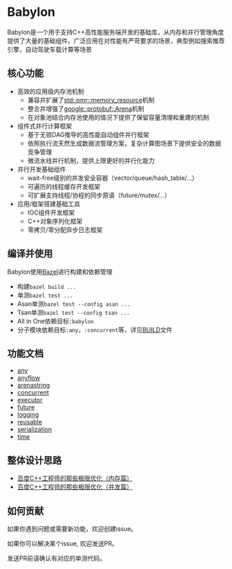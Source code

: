 # Babylon

Babylon是一个用于支持C++高性能服务端开发的基础库，从内存和并行管理角度提供了大量的基础组件。广泛应用在对性能有严苛要求的场景，典型例如搜索推荐引擎，自动驾驶车载计算等场景

## 核心功能

- 高效的应用级内存池机制
  - 兼容并扩展了[std::pmr::memory_resource](https://en.cppreference.com/w/cpp/memory/memory_resource)机制
  - 整合并增强了[google::protobuf::Arena](https://protobuf.dev/reference/cpp/arenas)机制
  - 在对象池结合内存池使用的情况下提供了保留容量清理和重建的机制
- 组件式并行计算框架
  - 基于无锁DAG推导的高性能自动组件并行框架
  - 依照执行流天然生成数据流管理方案，复杂计算图场景下提供安全的数据竞争管理
  - 微流水线并行机制，提供上限更好的并行化能力
- 并行开发基础组件
  - wait-free级别的并发安全容器（vector/queue/hash_table/...）
  - 可遍历的线程缓存开发框架
  - 可扩展支持线程/协程的同步原语（future/mutex/...）
- 应用/框架搭建基础工具
  - IOC组件开发框架
  - C++对象序列化框架
  - 零拷贝/零分配异步日志框架

## 编译并使用

Babylon使用[Bazel](https://bazel.build)进行构建和依赖管理
- 构建`bazel build ...`
- 单测`bazel test ...`
- Asan单测`bazel test --config asan ...`
- Tsan单测`bazel test --config tsan ...`
- All in One依赖目标`:babylon`
- 分子模块依赖目标`:any`，`:concurrent`等，详见[BUILD](BUILD)文件

## 功能文档

- [any](docs/any.md)
- [anyflow](docs/anyflow/index.md)
- [arenastring](docs/arenastring.md)
- [concurrent](docs/concurrent/index.md)
- [executor](docs/executor.md)
- [future](docs/future.md)
- [logging](docs/logging.md)
- [reusable](docs/reusable/index.md)
- [serialization](docs/serialization.md)
- [time](docs/time.md)

## 整体设计思路

- [百度C++工程师的那些极限优化（内存篇）](https://mp.weixin.qq.com/s?__biz=Mzg5MjU0NTI5OQ==&mid=2247489076&idx=1&sn=748bf716d94d5ed2739ea8a9385cd4a6&chksm=c03d2648f74aaf5e11298cf450c3453a273eb6d2161bc90e411b6d62fa0c1b96a45e411af805&scene=178&cur_album_id=1693053794688761860#rd)
- [百度C++工程师的那些极限优化（并发篇）](https://mp.weixin.qq.com/s/0Ofo8ak7-UXuuOoD0KIHwA)

## 如何贡献

如果你遇到问题或需要新功能，欢迎创建issue。

如果你可以解决某个issue, 欢迎发送PR。

发送PR前请确认有对应的单测代码。
